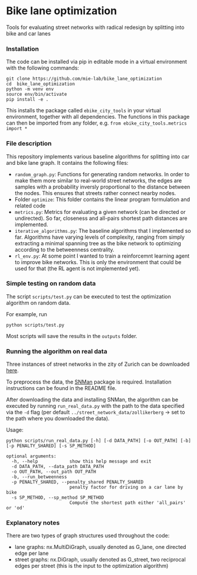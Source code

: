 # Bike lane optimization

Tools for evaluating street networks with radical redesign by splitting into bike and car lanes

### Installation


The code can be installed via pip in editable mode in a virtual environment with the following commands:

```
git clone https://github.com/mie-lab/bike_lane_optimization
cd  bike_lane_optimization
python -m venv env
source env/bin/activate
pip install -e .
````

This installs the package called `ebike_city_tools` in your virtual environment, together with all dependencies. 
The functions in this package can then be imported from any folder, e.g. `from ebike_city_tools.metrics import *`

### File description

This repository implements various baseline algorithms for splitting into car and bike lane graph. It contains the following files:

* `random_graph.py`: Functions for generating random networks. In order to make them more similar to real-world street networks, the edges are samples with a probability inversly proportional to the distance between the nodes. This ensures that streets rather connect nearby nodes. 
* Folder `optimize`: This folder contains the linear program formulation and related code
* `metrics.py`: Metrics for evaluating a given network (can be directed or undirected). So far, closeness and all-pairs shortest path distances are implemented.
* `iterative_algorithms.py`: The baseline algorithms that I implemented so far. Algorithms have varying levels of complexity, ranging from simply extracting a minimal spanning tree as the bike network to optimizing according to the betweenness centrality.
* `rl_env.py`: At some point I wanted to train a reinforcemnt learning agent to improve bike networks. This is only the environment that could be used for that (the RL agent is not implemented yet).

### Simple testing on random data

The script `scripts/test.py` can be executed to test the optimization algorithm on random data.

For example, run 
```
python scripts/test.py
```

Most scripts will save the results in the `outputs` folder.

### Running the algorithm on real data

Three instances of street networks in the zity of Zurich can be downloaded [here](https://polybox.ethz.ch/index.php/s/YaoJkHRofZKUiTG).

To preprocess the data, the [SNMan](https://github.com/lukasballo/snman) package is required. Installation instructions can be found in the README file.

After downloading the data and installing SNMan, the algorithm can be executed by running `run_real_data.py` with the path to the data specified via the `-d` flag (per default `../street_network_data/zollikerberg` -> set to the path where you downloaded the data).

Usage:
```
python scripts/run_real_data.py [-h] [-d DATA_PATH] [-o OUT_PATH] [-b] [-p PENALTY_SHARED] [-s SP_METHOD]

optional arguments:
  -h, --help            show this help message and exit
  -d DATA_PATH, --data_path DATA_PATH
  -o OUT_PATH, --out_path OUT_PATH
  -b, --run_betweenness
  -p PENALTY_SHARED, --penalty_shared PENALTY_SHARED
                        penalty factor for driving on a car lane by bike
  -s SP_METHOD, --sp_method SP_METHOD
                        Compute the shortest path either 'all_pairs' or 'od'
```

### Explanatory notes

There are two types of graph structures used throughout the code:
* lane graphs: nx.MultiDiGraph, usually denoted as G_lane, one directed edge per lane
* street graphs: nx.DiGraph, usually denoted as G_street, two reciprocal edges per street (this is the input to the optimization algorithm)